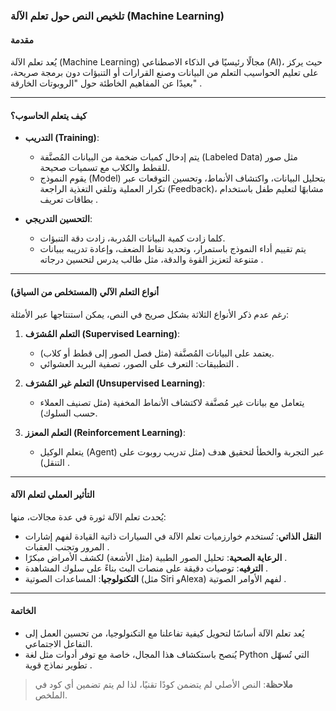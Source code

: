 ### تلخيص النص حول تعلم الآلة (Machine Learning)  

#### **مقدمة**  
يُعد تعلم الآلة (Machine Learning) مجالًا رئيسيًا في الذكاء الاصطناعي (AI)، حيث يركز على تعليم الحواسيب التعلم من البيانات وصنع القرارات أو التنبؤات دون برمجة صريحة، بعيدًا عن المفاهيم الخاطئة حول "الروبوتات الخارقة" .  

---

#### **كيف يتعلم الحاسوب؟**  
- **التدريب (Training)**:  
  - يتم إدخال كميات ضخمة من البيانات المُصنَّفة (Labeled Data) مثل صور للقطط والكلاب مع تسميات صحيحة.  
  - يقوم النموذج (Model) بتحليل البيانات، واكتشاف الأنماط، وتحسين التوقعات عبر تكرار العملية وتلقي التغذية الراجعة (Feedback)، مشابهًا لتعليم طفل باستخدام بطاقات تعريف .  

- **التحسين التدريجي**:  
  - كلما زادت كمية البيانات المُدربة، زادت دقة التنبؤات.  
  - يتم تقييم أداء النموذج باستمرار، وتحديد نقاط الضعف، وإعادة تدريبه ببيانات متنوعة لتعزيز القوة والدقة، مثل طالب يدرس لتحسين درجاته .  

---

#### **أنواع التعلم الآلي (المستخلص من السياق)**  
رغم عدم ذكر الأنواع الثلاثة بشكل صريح في النص، يمكن استنتاجها عبر الأمثلة:  
1. **التعلم المُشرَف (Supervised Learning)**:  
   - يعتمد على البيانات المُصنَّفة (مثل فصل الصور إلى قطط أو كلاب).  
   - التطبيقات: التعرف على الصور، تصفية البريد العشوائي .  

2. **التعلم غير المُشرَف (Unsupervised Learning)**:  
   - يتعامل مع بيانات غير مُصنَّفة لاكتشاف الأنماط المخفية (مثل تصنيف العملاء حسب السلوك).  

3. **التعلم المعزز (Reinforcement Learning)**:  
   - يتعلم الوكيل (Agent) عبر التجربة والخطأ لتحقيق هدف (مثل تدريب روبوت على التنقل) .  

---

#### **التأثير العملي لتعلم الآلة**  
يُحدث تعلم الآلة ثورة في عدة مجالات، منها:  
- **النقل الذاتي**: تُستخدم خوارزميات تعلم الآلة في السيارات ذاتية القيادة لفهم إشارات المرور وتجنب العقبات .  
- **الرعاية الصحية**: تحليل الصور الطبية (مثل الأشعة) لكشف الأمراض مبكرًا .  
- **الترفيه**: توصيات دقيقة على منصات البث بناءً على سلوك المشاهدة .  
- **التكنولوجيا**: المساعدات الصوتية (مثل Siri وAlexa) لفهم الأوامر الصوتية .  

---

#### **الخاتمة**  
- يُعد تعلم الآلة أساسًا لتحويل كيفية تفاعلنا مع التكنولوجيا، من تحسين العمل إلى التفاعل الاجتماعي.  
- يُنصح باستكشاف هذا المجال، خاصة مع توفر أدوات مثل لغة Python التي تُسهّل تطوير نماذج قوية .  

> **ملاحظة**: النص الأصلي لم يتضمن كودًا تقنيًا، لذا لم يتم تضمين أي كود في الملخص.